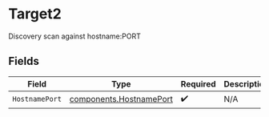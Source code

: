 # Target2

Discovery scan against hostname:PORT


## Fields

| Field                                                              | Type                                                               | Required                                                           | Description                                                        |
| ------------------------------------------------------------------ | ------------------------------------------------------------------ | ------------------------------------------------------------------ | ------------------------------------------------------------------ |
| `HostnamePort`                                                     | [components.HostnamePort](../../models/components/hostnameport.md) | :heavy_check_mark:                                                 | N/A                                                                |